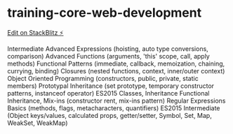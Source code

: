 # training-core-web-development

[Edit on StackBlitz ⚡️](https://stackblitz.com/edit/training-core-web-development)

Intermediate
  Advanced Expressions (hoisting, auto type conversions, comparison)
  Advanced Functions (arguments, 'this' scope, call, apply methods)
  Functional Patterns (immediate, callback, memoization, chaining, currying, binding)
  Closures (nested functions, context, inner/outer context)
  Object Oriented Programming (constructors, public, private, static members)
  Prototypal Inheritance (set prototype, temporary constructor patterns, instanceof operator)
  ES2015 Classes, Inheritance
  Functional Inheritance, Mix-ins (constructor rent, mix-ins pattern)
  Regular Expressions Basics (methods, flags, metacharacters, quantifiers)
  ES2015 Intermediate (Object keys/values, calculated props, getter/setter, Symbol, Set, Map, WeakSet, WeakMap)